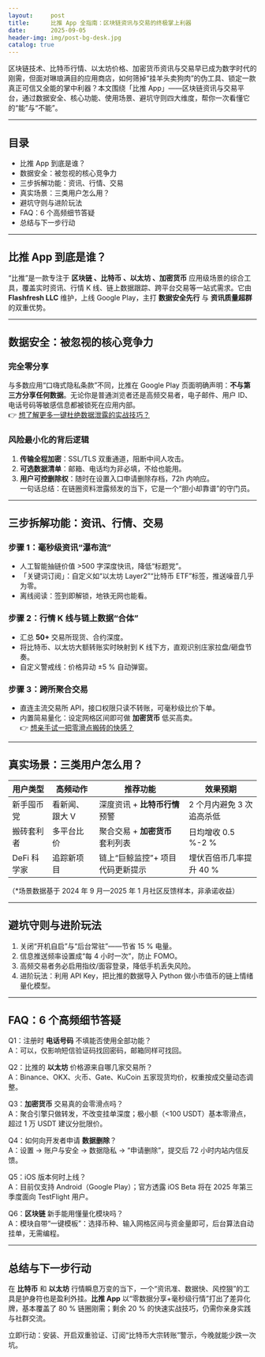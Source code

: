 ```yaml
---
layout:     post
title:      比推 App 全指南：区块链资讯与交易的终极掌上利器
date:       2025-09-05
header-img: img/post-bg-desk.jpg
catalog: true
---
```


区块链技术、比特币行情、以太坊价格、加密货币资讯与交易早已成为数字时代的刚需，但面对琳琅满目的应用商店，如何筛掉“挂羊头卖狗肉”的伪工具、锁定一款真正可信又全能的掌中利器？本文围绕「比推 App」——区块链资讯与交易平台，通过数据安全、核心功能、使用场景、避坑守则四大维度，帮你一次看懂它的“能”与“不能”。

---

## 目录
- 比推 App 到底是谁？
- 数据安全：被忽视的核心竞争力  
- 三步拆解功能：资讯、行情、交易  
- 真实场景：三类用户怎么用？  
- 避坑守则与进阶玩法  
- FAQ：6 个高频细节答疑  
- 总结与下一步行动

---

## 比推 App 到底是谁？
“比推”是一款专注于 **区块链 、比特币 、以太坊 、加密货币** 应用级场景的综合工具，覆盖实时资讯、行情 K 线、链上数据跟踪、跨平台交易等一站式需求。它由 **Flashfresh LLC** 维护，上线 Google Play，主打 **数据安全先行** 与 **资讯质量超群** 的双重优势。

---

## 数据安全：被忽视的核心竞争力
### 完全零分享
与多数应用“口嗨式隐私条款”不同，比推在 Google Play 页面明确声明：**不与第三方分享任何数据**。无论你是普通浏览者还是高频交易者，电子邮件、用户 ID、电话号码等敏感信息都被锁死在应用内部。  
👉 [想了解更多一键杜绝数据泄露的实战技巧？](https://okxdog.com/)

### 风险最小化的背后逻辑
1. **传输全程加密**：SSL/TLS 双重通道，阻断中间人攻击。  
2. **可选数据清单**：邮箱、电话均为非必填，不给也能用。  
3. **用户可控删除权**：随时在设置入口申请删除存档，72h 内响应。  
一句话总结：在链圈资料泄露频发的当下，它是一个“胆小却靠谱”的守门员。

---

## 三步拆解功能：资讯、行情、交易
### 步骤 1：毫秒级资讯“瀑布流”
- 人工智能抽链价值 >500 字深度快讯，降低“标题党”。  
- 「关键词订阅」：自定义如“以太坊 Layer2”“比特币 ETF”标签，推送噪音几乎为零。  
- 离线阅读：签到即解锁，地铁无网也能看。

### 步骤 2：行情 K 线与链上数据“合体”
- 汇总 **50+** 交易所现货、合约深度。  
- 将比特币、以太坊大额转账实时映射到 K 线下方，直观识别庄家拉盘/砸盘节奏。  
- 自定义警戒线：价格异动 ±5 % 自动弹窗。  

### 步骤 3：跨所聚合交易
- 直连主流交易所 API，接口权限只读不转账，可毫秒级比价下单。  
- 内置简易量化：设定网格区间即可做 **加密货币** 低买高卖。  
👉 [想亲手试一把零滑点搬砖的快感？](https://okxdog.com/)  

---

## 真实场景：三类用户怎么用？
| 用户类型 | 高频动作 | 推荐功能 | 效果预期 |
| --- | --- | --- | --- |
| 新手囤币党 | 看新闻、跟大 V | 深度资讯 + **比特币行情** 预警 | 2 个月内避免 3 次追高杀低 |
| 搬砖套利者 | 多平台比价 | 聚合交易 + **加密货币** 套利列表 | 日均增收 0.5 %-2 % |
| DeFi 科学家 | 追踪新项目 | 链上“巨鲸监控”+ 项目代码更新提示 | 埋伏百倍币几率提升 40 % |

（*场景数据基于 2024 年 9 月—2025 年 1 月社区反馈样本，非承诺收益）

---

## 避坑守则与进阶玩法
1. 关闭“开机自启”与“后台常驻”——节省 15 % 电量。  
2. 信息推送频率设置成“每 4 小时一次”，防止 FOMO。  
3. 高频交易者务必启用指纹/面容登录，降低手机丢失风险。  
4. 进阶玩法：利用 API Key，把比推的数据导入 Python 做小市值币的链上情绪量化模型。

---

## FAQ：6 个高频细节答疑
Q1：注册时 **电话号码** 不填能否使用全部功能？  
A：可以，仅影响短信验证码找回密码，邮箱同样可找回。

Q2：比推的 **以太坊** 价格源来自哪几家交易所？  
A：Binance、OKX、火币、Gate、KuCoin 五家现货均价，权重按成交量动态调整。

Q3：**加密货币** 交易真的会零滑点吗？  
A：聚合引擎只做转发，不改变挂单深度；极小额（<100 USDT）基本零滑点，超过 1 万 USDT 建议分批限价。

Q4：如何向开发者申请 **数据删除**？  
A：设置 → 账户与安全 → 数据隐私 → “申请删除”，提交后 72 小时内站内信反馈。

Q5：iOS 版本何时上线？  
A：目前仅支持 Android（Google Play）；官方透露 iOS Beta 将在 2025 年第三季度面向 TestFlight 用户。

Q6：**区块链** 新手能用懂量化模块吗？  
A：模块自带“一键模板”：选择币种、输入网格区间与资金量即可，后台算法自动挂单，无需编程。

---

## 总结与下一步行动
在 **比特币** 和 **以太坊** 行情瞬息万变的当下，一个“资讯准、数据快、风控狠”的工具是护身符也是盈利外挂。**比推 App** 以“零数据分享+毫秒级行情”打出了差异化牌，基本覆盖了 80 % 链圈刚需；剩余 20 % 的快速实战技巧，仍需你亲身实践与社群交流。

立即行动：安装、开启双重验证、订阅“比特币大宗转账”警示，今晚就能少跌一次坑。